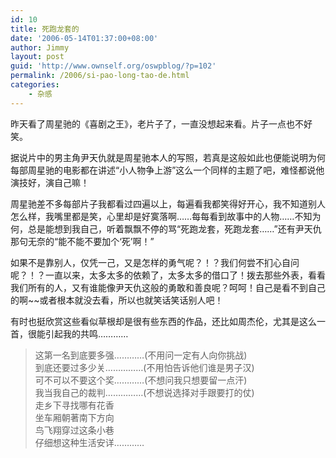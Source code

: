 ```yaml
---
id: 10
title: 死跑龙套的
date: '2006-05-14T01:37:00+08:00'
author: Jimmy
layout: post
guid: 'http://www.ownself.org/oswpblog/?p=102'
permalink: /2006/si-pao-long-tao-de.html
categories:
    - 杂感
---
```


昨天看了周星驰的《喜剧之王》，老片子了，一直没想起来看。片子一点也不好笑。

据说片中的男主角尹天仇就是周星驰本人的写照，若真是这般如此也便能说明为何每部周星驰的电影都在讲述“小人物争上游”这么一个同样的主题了吧，难怪都说他演技好，演自己嘛！

周星驰差不多每部片子我都看过四遍以上，每遍看我都笑得好开心，我不知道别人怎么样，我嘴里都是笑，心里却是好寞落啊……每每看到故事中的人物……不知为何，总是能想到我自己，听着飘飘不停的骂“死跑龙套，死跑龙套……”还有尹天仇那句无奈的“能不能不要加个‘死’啊！”

如果不是靠别人，仅凭一己，又是怎样的勇气呢？！？我们何尝不扪心自问呢？！？一直以来，太多太多的依赖了，太多太多的借口了！拨去那些外表，看看我们所有的人，又有谁能像尹天仇这般的勇敢和善良呢？呵呵！自己是看不到自己的啊\~\~或者根本就没去看，所以也就笑话笑话别人吧！

有时也挺欣赏这些看似草根却是很有些东西的作品，还比如周杰伦，尤其是这么一首，很能引起我的共鸣…………

> 这第一名到底要多强…………(不用问一定有人向你挑战)   
> 到底还要过多少关……………(不用怕告诉他们谁是男子汉)   
> 可不可以不要这个奖…………(不想问我只想要留一点汗)   
> 我当我自己的裁判……………(不想说选择对手跟要打的仗)   
> 走乡下寻找哪有花香   
> 坐车厢朝著南下方向   
> 鸟飞翔穿过这条小巷   
> 仔细想这种生活安详…………